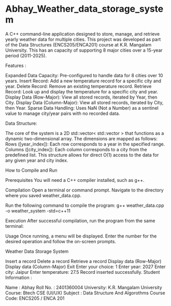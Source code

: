 # Abhay_Weather_data_storage_system

A C++ command-line application designed to store, manage, and retrieve yearly weather data for multiple cities. This project was developed as part of the Data Structures (ENCS205/ENCA201) course at K.R. Mangalam University. This has an capacity of supporting 8 major cities over a 15-year period (2011-2025).

Features :

Expanded Data Capacity: Pre-configured to handle data for 8 cities over 10 years. Insert Record: Add a new temperature record for a specific city and year. Delete Record: Remove an existing temperature record. Retrieve Record: Look up and display the temperature for a specific city and year. Display Data (Row-Major): View all stored records, iterated by Year, then City. Display Data (Column-Major): View all stored records, iterated by City, then Year. Sparse Data Handling: Uses NaN (Not a Number) as a sentinel value to manage city/year pairs with no recorded data.

Data Structure:

The core of the system is a 2D std::vector< std::vector > that functions as a dynamic two-dimensional array. The dimensions are mapped as follows: Rows ([year_index]): Each row corresponds to a year in the specified range. Columns ([city_index]): Each column corresponds to a city from the predefined list. This structure allows for direct O(1) access to the data for any given year and city index.

How to Compile and Run

Prerequisites You will need a C++ compiler installed, such as g++.

Compilation Open a terminal or command prompt. Navigate to the directory where you saved weather_data.cpp.

Run the following command to compile the program: g++ weather_data.cpp -o weather_system -std=c++11

Execution After successful compilation, run the program from the same terminal:

Usage Once running, a menu will be displayed. Enter the number for the desired operation and follow the on-screen prompts.

Weather Data Storage System

Insert a record
Delete a record
Retrieve a record
Display data (Row-Major)
Display data (Column-Major)
Exit Enter your choice: 1 Enter year: 2027 Enter city: Jaipur Enter temperature: 27.5 Record inserted successfully.
Student Information :

Name : Abhay
Roll No. : 2401360004
University: K.R. Mangalam University Course: Btech CSE (UI/UX) 
Subject : Data Structure And Algorothms Course Code: ENCS205 / ENCA 201
